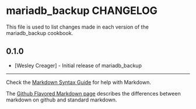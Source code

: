 # mariadb_backup CHANGELOG

This file is used to list changes made in each version of the mariadb_backup cookbook.

## 0.1.0
- [Wesley Creager] - Initial release of mariadb_backup

- - -
Check the [Markdown Syntax Guide](http://daringfireball.net/projects/markdown/syntax) for help with Markdown.

The [Github Flavored Markdown page](http://github.github.com/github-flavored-markdown/) describes the differences between markdown on github and standard markdown.

